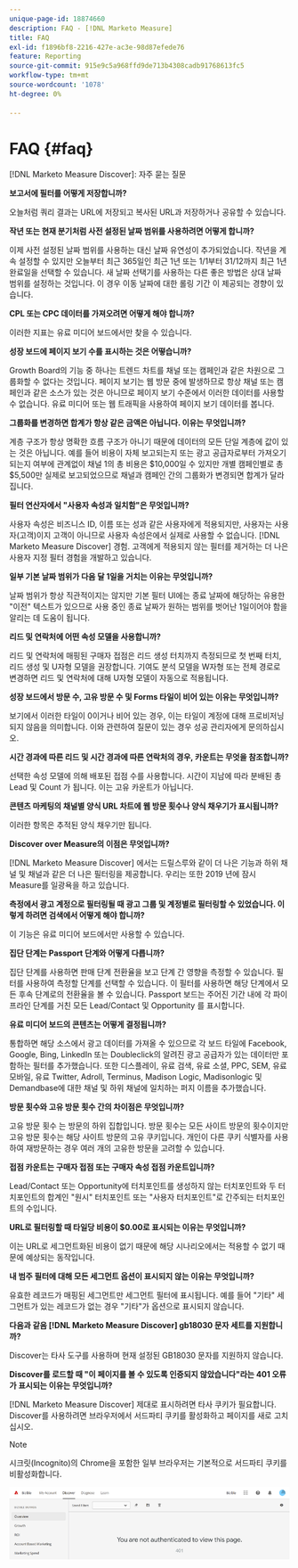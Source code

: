 ```yaml
---
unique-page-id: 18874660
description: FAQ - [!DNL Marketo Measure]
title: FAQ
exl-id: f1896bf8-2216-427e-ac3e-98d87efede76
feature: Reporting
source-git-commit: 915e9c5a968ffd9de713b4308cadb91768613fc5
workflow-type: tm+mt
source-wordcount: '1078'
ht-degree: 0%

---
```


# FAQ {#faq}

[!DNL Marketo Measure Discover]: 자주 묻는 질문

**보고서에 필터를 어떻게 저장합니까?**

오늘처럼 쿼리 결과는 URL에 저장되고 복사된 URL과 저장하거나 공유할 수 있습니다.

**작년 또는 현재 분기처럼 사전 설정된 날짜 범위를 사용하려면 어떻게 합니까?**

이제 사전 설정된 날짜 범위를 사용하는 대신 날짜 유연성이 추가되었습니다. 작년을 계속 설정할 수 있지만 오늘부터 최근 365일인 최근 1년 또는 1/1부터 31/12까지 최근 1년 완료일을 선택할 수 있습니다. 새 날짜 선택기를 사용하는 다른 좋은 방법은 상대 날짜 범위를 설정하는 것입니다. 이 경우 이동 날짜에 대한 롤링 기간 이 제공되는 경향이 있습니다.

**CPL 또는 CPC 데이터를 가져오려면 어떻게 해야 합니까?**

이러한 지표는 유료 미디어 보드에서만 찾을 수 있습니다.

**성장 보드에 페이지 보기 수를 표시하는 것은 어떻습니까?**

Growth Board의 기능 중 하나는 트렌드 차트를 채널 또는 캠페인과 같은 차원으로 그룹화할 수 없다는 것입니다. 페이지 보기는 웹 방문 중에 발생하므로 항상 채널 또는 캠페인과 같은 소스가 있는 것은 아니므로 페이지 보기 수준에서 이러한 데이터를 사용할 수 없습니다. 유료 미디어 또는 웹 트래픽을 사용하여 페이지 보기 데이터를 봅니다.

**그룹화를 변경하면 합계가 항상 같은 금액은 아닙니다. 이유는 무엇입니까?**

계층 구조가 항상 명확한 흐름 구조가 아니기 때문에 데이터의 모든 단일 계층에 값이 있는 것은 아닙니다. 예를 들어 비용이 자체 보고되는지 또는 광고 공급자로부터 가져오기되는지 여부에 관계없이 채널 1의 총 비용은 $10,000일 수 있지만 개별 캠페인별로 총 $5,500만 실제로 보고되었으므로 채널과 캠페인 간의 그룹화가 변경되면 합계가 달라집니다.

**필터 연산자에서 &quot;사용자 속성과 일치함&quot;은 무엇입니까?**

사용자 속성은 비즈니스 ID, 이름 또는 성과 같은 사용자에게 적용되지만, 사용자는 사용자(고객)이지 고객이 아니므로 사용자 속성은에서 실제로 사용할 수 없습니다. [!DNL Marketo Measure Discover] 경험. 고객에게 적용되지 않는 필터를 제거하는 더 나은 사용자 지정 필터 경험을 개발하고 있습니다.

**일부 기본 날짜 범위가 다음 달 1일을 거치는 이유는 무엇입니까?**

날짜 범위가 항상 직관적이지는 않지만 기본 필터 UI에는 종료 날짜에 해당하는 유용한 &quot;이전&quot; 텍스트가 있으므로 사용 중인 종료 날짜가 원하는 범위를 벗어난 1일이어야 함을 알리는 데 도움이 됩니다.

**리드 및 연락처에 어떤 속성 모델을 사용합니까?**

리드 및 연락처에 매핑된 구매자 접점은 리드 생성 터치까지 측정되므로 첫 번째 터치, 리드 생성 및 U자형 모델을 권장합니다. 기여도 분석 모델을 W자형 또는 전체 경로로 변경하면 리드 및 연락처에 대해 U자형 모델이 자동으로 적용됩니다.

**성장 보드에서 방문 수, 고유 방문 수 및 Forms 타일이 비어 있는 이유는 무엇입니까?**

보기에서 이러한 타일이 0이거나 비어 있는 경우, 이는 타일이 계정에 대해 프로비저닝되지 않음을 의미합니다. 이와 관련하여 질문이 있는 경우 성공 관리자에게 문의하십시오.

**시간 경과에 따른 리드 및 시간 경과에 따른 연락처의 경우, 카운트는 무엇을 참조합니까?**

선택한 속성 모델에 의해 배포된 접점 수를 사용합니다. 시간이 지남에 따라 분배된 총 Lead 및 Count 가 됩니다. 이는 고유 카운트가 아닙니다.

**콘텐츠 마케팅의 채널별 양식 URL 차트에 웹 방문 횟수나 양식 채우기가 표시됩니까?**

이러한 항목은 추적된 양식 채우기만 됩니다.

**Discover over Measure의 이점은 무엇입니까?**

[!DNL Marketo Measure Discover] 에서는 드릴스루와 같이 더 나은 기능과 하위 채널 및 채널과 같은 더 나은 필터링을 제공합니다. 우리는 또한 2019 년에 잠시 Measure를 일광욕을 하고 있습니다.

**측정에서 광고 계정으로 필터링될 때 광고 그룹 및 계정별로 필터링할 수 있었습니다. 이렇게 하려면 검색에서 어떻게 해야 합니까?**

이 기능은 유료 미디어 보드에서만 사용할 수 있습니다.

**집단 단계는 Passport 단계와 어떻게 다릅니까?**

집단 단계를 사용하면 판매 단계 전환율을 보고 단계 간 영향을 측정할 수 있습니다. 필터를 사용하여 측정할 단계를 선택할 수 있습니다. 이 필터를 사용하면 해당 단계에서 모든 후속 단계로의 전환율을 볼 수 있습니다. Passport 보드는 주어진 기간 내에 각 파이프라인 단계를 거친 모든 Lead/Contact 및 Opportunity 를 표시합니다.

**유료 미디어 보드의 콘텐츠는 어떻게 결정됩니까?**

통합하면 해당 소스에서 광고 데이터를 가져올 수 있으므로 각 보드 타일에 Facebook, Google, Bing, LinkedIn 또는 Doubleclick의 알려진 광고 공급자가 있는 데이터만 포함하는 필터를 추가했습니다. 또한 디스플레이, 유료 검색, 유료 소셜, PPC, SEM, 유료 모바일, 유료 Twitter, Adroll, Terminus, Madison Logic, Madisonlogic 및 Demandbase에 대한 채널 및 하위 채널에 일치하는 퍼지 이름을 추가했습니다.

**방문 횟수와 고유 방문 횟수 간의 차이점은 무엇입니까?**

고유 방문 횟수 는 방문의 하위 집합입니다. 방문 횟수는 모든 사이트 방문의 횟수이지만 고유 방문 횟수는 해당 사이트 방문의 고유 쿠키입니다. 개인이 다른 쿠키 식별자를 사용하여 재방문하는 경우 여러 개의 고유한 방문을 고려할 수 있습니다.

**접점 카운트는 구매자 접점 또는 구매자 속성 접점 카운트입니까?**

Lead/Contact 또는 Opportunity에 터치포인트를 생성하지 않는 터치포인트와 두 터치포인트의 합계인 &quot;원시&quot; 터치포인트 또는 &quot;사용자 터치포인트&quot;로 간주되는 터치포인트의 수입니다.

**URL로 필터링할 때 타일당 비용이 $0.00로 표시되는 이유는 무엇입니까?**

이는 URL로 세그먼트화된 비용이 없기 때문에 해당 시나리오에서는 적용할 수 없기 때문에 예상되는 동작입니다.

**내 범주 필터에 대해 모든 세그먼트 옵션이 표시되지 않는 이유는 무엇입니까?**

유효한 레코드가 매핑된 세그먼트만 세그먼트 필터에 표시됩니다. 예를 들어 &quot;기타&quot; 세그먼트가 있는 레코드가 없는 경우 &quot;기타&quot;가 옵션으로 표시되지 않습니다.

**다음과 같음 [!DNL Marketo Measure Discover] gb18030 문자 세트를 지원합니까?**

Discover는 타사 도구를 사용하며 현재 설정된 GB18030 문자를 지원하지 않습니다.

**Discover를 로드할 때 &quot;이 페이지를 볼 수 있도록 인증되지 않았습니다&quot;라는 401 오류가 표시되는 이유는 무엇입니까?**

[!DNL Marketo Measure Discover] 제대로 표시하려면 타사 쿠키가 필요합니다. Discover를 사용하려면 브라우저에서 서드파티 쿠키를 활성화하고 페이지를 새로 고치십시오.

>[!NOTE]
>
>시크릿(Incognito)의 Chrome을 포함한 일부 브라우저는 기본적으로 서드파티 쿠키를 비활성화합니다.

![](assets/faq-1.png)